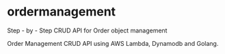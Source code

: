 # ordermanagement
Step - by - Step CRUD API for Order object management

Order Management CRUD API using AWS Lambda, Dynamodb and Golang.

